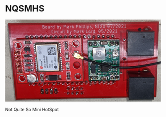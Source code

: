 # NQSMHS

![finished board](https://github.com/g7ltt/Celestron-GPS-WiFi-BT-Interface/blob/main/Finished_WiFi_GPS_BT.png)

Not Quite So Mini HotSpot
